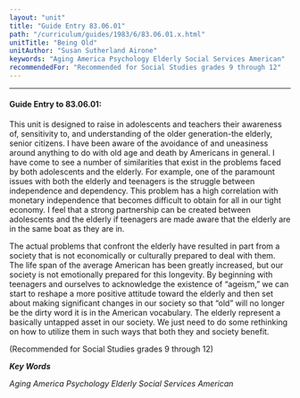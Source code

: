 ```yaml
---
layout: "unit"
title: "Guide Entry 83.06.01"
path: "/curriculum/guides/1983/6/83.06.01.x.html"
unitTitle: "Being Old"
unitAuthor: "Susan Sutherland Airone"
keywords: "Aging America Psychology Elderly Social Services American"
recommendedFor: "Recommended for Social Studies grades 9 through 12"
---
```

<body>
<hr/>
<h4>
Guide Entry to 83.06.01:
</h4>
This unit is designed to raise in adolescents and teachers their awareness of, sensitivity to, and understanding of the older generation-the elderly, senior citizens.  I have been aware of the avoidance of and uneasiness around anything to do with old age and death by Americans in general.  I have come to see a number of similarities that exist in the problems faced by both adolescents and the elderly.  For example, one of the paramount issues with both the elderly and teenagers is the struggle between independence and dependency.  This problem has a high correlation with monetary independence that becomes difficult to obtain for all in our tight economy.  I feel that a strong partnership can be created between adolescents and the elderly if teenagers are made aware that the elderly are in the same boat as they are in.
<p>
The actual problems that confront the elderly have resulted in part from a society that is not economically or culturally prepared to deal with them.  The life span of the average American has been greatly increased, but our society is not emotionally prepared for this longevity.  By beginning with teenagers and ourselves to acknowledge the existence of “ageism,” we can start to reshape a more positive attitude toward the elderly and then set about making significant changes in our society so that “old” will no longer be the dirty word it is in the American vocabulary.  The elderly represent a basically untapped asset in our society.  We just need to do some rethinking on how to utilize them in such ways that both they and society benefit.
</p>
<p>
(Recommended for Social Studies grades 9 through 12)
</p>
<p>
<b>
<i>
Key Words
</i>
</b>
<br/>
</p>
<p>
<i>
Aging America Psychology Elderly Social Services American
</i>
</p>
</body>